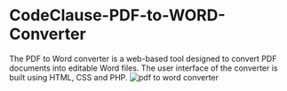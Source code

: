 # CodeClause-PDF-to-WORD-Converter
The PDF to Word converter is a web-based tool designed to convert PDF documents into editable Word files. The user interface of the converter is built using HTML, CSS and PHP. 
![pdf to word converter](https://github.com/koushikxy/CodeClause-PDF-to-WORD-Converter/assets/120478621/b10e647c-1f85-461a-bb4c-e5112d8647d1)
